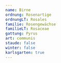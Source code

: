 ```yaml
---
name: Birne
ordnung: Rosenartige
ordnungLT: Rosales
familie: Rosengewächse
familieLT: Rosaceae
gattung: Pyrus
art: communis
staude: false
winter: false
karlsgarten: true
---
```

